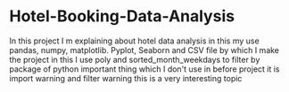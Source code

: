 # Hotel-Booking-Data-Analysis
In this project I m explaining about hotel data analysis in this my use pandas, numpy, matplotlib. Pyplot, Seaborn and CSV file by which I make the project in this I use poly  and sorted_month_weekdays to filter by  package of  python important thing which I don't use in before project it is import warning  and filter warning this is a very interesting topic
